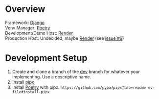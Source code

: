 # Overview
Framework:  [Django](https://www.djangoproject.com/)  
Venv Manager: [Poetry](https://python-poetry.org/)  
Development/Demo Host: [Render](render.com)  
Production Host: Undecided, maybe [Render](render.com) (see [issue #6](https://github.com/orgs/HellFire-Creators/projects/1/views/1?pane=issue&itemId=47061276))  

# Development Setup
1. Create and clone a branch of the [dev](https://github.com/HellFire-Creators/HellFire-Site/tree/dev) branch for whatever your implementing. Use a descriptive name.
2. Install [pipx](https://github.com/pypa/pipx?tab=readme-ov-file#install-pipx)
3. Install [Poetry](https://python-poetry.org/docs/) with pipx: ```https://github.com/pypa/pipx?tab=readme-ov-file#install-pipx```

